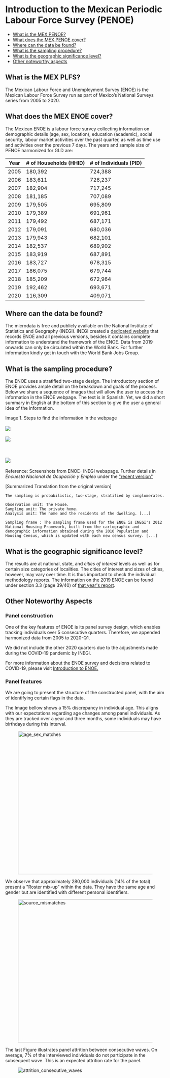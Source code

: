 Introduction to the Mexican Periodic Labour Force Survey (PENOE)
================

- [What is the MEX PENOE?](#what-is-the-mex-penoe)
- [What does the MEX PENOE cover?](#what-does-the-mex-penoe-cover)
- [Where can the data be found?](#where-can-the-data-be-found)
- [What is the sampling procedure?](#what-is-the-sampling-procedure)
- [What is the geographic significance level?](#what-is-the-geographic-significance-level)
- [Other noteworthy aspects](#other-noteworthy-aspects)

## What is the MEX PLFS?

The Mexican Labour Force and Unemployment Survey (ENOE) is the Mexican Labour Force Survey run as part of Mexico’s National Surveys series from 2005 to 2020. 

## What does the MEX ENOE cover?

The Mexican ENOE is a labour force survey collecting information on demographic details (age, sex, location), education (academic), social security, labour market activities over the past quarter, as well as time use and activities over the previous 7 days. The years and sample size of PENOE harmonized for GLD are:

| Year | # of Households (HHID)  | # of Individuals (PID) |
|------|-------------------------|------------------------|
| 2005 | 180,392                 | 724,388                |
| 2006 | 183,611                 | 726,237                |
| 2007 | 182,904                 | 717,245                |
| 2008 | 181,185                 | 707,089                |
| 2009 | 179,505                 | 695,809                |
| 2010 | 179,389                 | 691,961                |
| 2011 | 179,492                 | 687,171                |
| 2012 | 179,091                 | 680,036                |
| 2013 | 179,943                 | 682,101                |
| 2014 | 182,537                 | 689,902                |
| 2015 | 183,919                 | 687,891                |
| 2016 | 183,727                 | 678,315                |
| 2017 | 186,075                 | 679,744                |
| 2018 | 185,209                 | 672,964                |
| 2019 | 192,462                 | 693,671                |
| 2020 | 116,309                 | 409,071                |


## Where can the data be found?

The microdata is free and publicly available on the National Institute of Statistics and Geography (INEGI). INEGI created a [dedicated website](https://www.inegi.org.mx/programas/enoe/15ymas/#Microdatos) that records ENOE and all previous versions, besides it contains complete information to understand the framework of the ENOE. Data from 2019 onwards can only be circulated within the World Bank. For further information kindly get in touch with the World Bank Jobs Group.

## What is the sampling procedure?

The ENOE uses a stratified two-stage design. The introductory section of ENOE provides ample detail on the breakdown and goals of the process. Below we share a sequence of images that will allow the user to access the information in the ENOE webpage. The text is in Spanish. Yet, we did a short summary in English at the bottom of this section to give the user a general idea of the information.  


Image 1. Steps to find the information in the webpage
<br></br>
![](utilities/ENOE_intro.png)
<br></br>
![](utilities/ENOE_intro2.png)
<br></br>
<br></br>
![](utilities/ENOE_intro3.png)
<br></br>
Reference: Screenshots from ENOE- INEGI webapage. Further details in *Encuesta Nacional de Ocupación y Empleo* under the ["recent version"](https://www.inegi.org.mx/programas/enoe/15ymas/)


[Summarized Translation from the original version]

    The sampling is probabilistic, two-stage, stratified by conglomerates.

    Observation unit: The House.
    Sampling unit: The private home.
    Analysis unit: The home and the residents of the dwelling. [...]

    Sampling frame : The sampling frame used for the ENOE is INEGI's 2012 National Housing Framework, built from the cartographic and demographic information obtained during the 2010 Population and Housing Census, which is updated with each new census survey. [...]

## What is the geographic significance level?

The results are at national, state, and *cities of interest* levels as well as for certain size categories of localities. The cities of interest and sizes of cities, however, may vary over time. It is thus important to check the individual methodology reports. The information on the 2019 ENOE can be found under section 3.3 (page 39/40) of [that year's report](https://www.inegi.org.mx/app/biblioteca/ficha.html?upc=702825190613).

## Other Noteworthy Aspects

### Panel construction

One of the key features of ENOE is its panel survey design, which enables tracking individuals over 5 consecutive quarters. Therefore, we appended harmonized data from 2005 to 2020-Q1.

We did not include the other 2020 quarters due to the adjustments made during the COVID-19 pandemic by INEGI.

For more information about the ENOE survey and decisions related to COVID-19, please visit [Introduction to ENOE.](Support/B%20-%20Country%20Survey%20Details/MEX/ENOE/1.%20Introduction%20to%20ENOE.md)

### Panel features

We are going to present the structure of the constructed panel, with the aim of identifying certain flags in the data.

The Image bellow shows a 15% discrepancy in individual age. This aligns with our expectations regarding age changes among panel individuals. As they are tracked over a year and three months, some individuals may have birthdays during this interval.
<figure>
  <img src= utilities/age_sex_matches.png alt=age_sex_matches  width="600" height="450">
</figure>

We observe that approximately 280,000 individuals (14% of the total) present a "Roster mix-up" within the data. They have the same age and gender but are identified with different personal identifiers.
<figure>
  <img src= utilities/source_mismatches.png alt=source_mismatches  width="600" height="450">
</figure>

The last Figure illustrates panel attrition between consecutive waves. On average, 7% of the interviewed individuals do not participate in the subsequent wave. This is an expected attrition rate for the panel.

<figure>
  <img src= utilities/attrition_consecutive_waves.png alt=attrition_consecutive_waves>
</figure>






